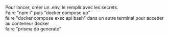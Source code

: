 Pour lancer, créer un .env, le remplir avec les secrets.  
Faire "npm i" puis "docker compose up"  
faire "docker compose exec api bash" dans un autre terminal pour acceder au conteneur docker  
faire "prisma db generate"  
